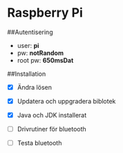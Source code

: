 # Raspberry Pi


##Autentisering

* user: **pi**
* pw: **notRandom**
* root pw: **650msDat**

##Installation
- [x] Ändra lösen
- [x] Updatera och uppgradera biblotek
- [x] Java och JDK installerat
- [ ] Drivrutiner för bluetooth
- [ ] Testa bluetooth

